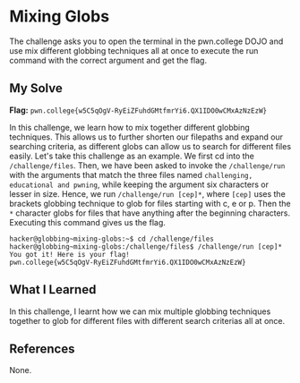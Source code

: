 # Mixing Globs
The challenge asks you to open the terminal in the pwn.college DOJO and use mix different globbing techniques all at once to execute the run command with the correct argument and get the flag.

## My Solve
**Flag:** `pwn.college{w5C5qOgV-RyEiZFuhdGMtfmrYi6.QX1IDO0wCMxAzNzEzW}`

In this challenge, we learn how to mix together different globbing techniques. This allows us to further shorten our filepaths and expand our searching criteria, as different globs can allow us to search for different files easily. Let's take this challenge as an example. We first cd into the `/challenge/files`. Then, we have been asked to invoke the `/challenge/run` with the arguments that match the three files named `challenging, educational and pwning`, while keeping the argument six characters or lesser in size. Hence, we run `/challenge/run [cep]*`, where `[cep]` uses the brackets globbing technique to glob for files starting with c, e or p. Then the `*` character globs for files that have anything after the beginning characters. Executing this command gives us the flag.


```
hacker@globbing~mixing-globs:~$ cd /challenge/files
hacker@globbing~mixing-globs:/challenge/files$ /challenge/run [cep]*
You got it! Here is your flag!
pwn.college{w5C5qOgV-RyEiZFuhdGMtfmrYi6.QX1IDO0wCMxAzNzEzW}
```


## What I Learned
In this challenge, I learnt how we can mix multiple globbing techniques together to glob for different files with different search criterias all at once.

## References
None.